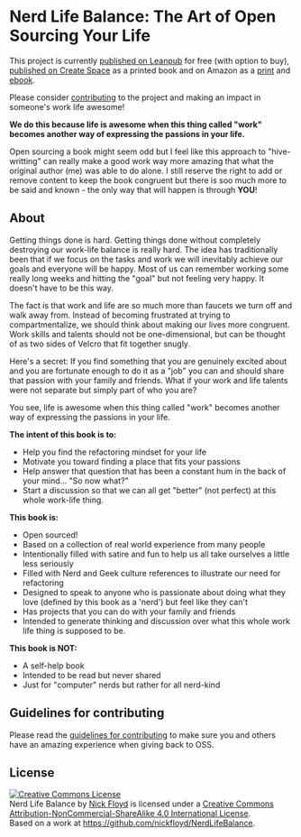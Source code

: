 Nerd Life Balance:
The Art of Open Sourcing Your Life
===========================

This project is currently [published on Leanpub](https://leanpub.com/nerdlifebalance) for free (with option to buy), [published on Create Space](https://www.createspace.com/6059978) as a printed book and on Amazon as a [print](http://www.amazon.com/Nerd-Life-Balance-Open-Sourcing/dp/0997301716) and [ebook](https://www.amazon.com/Nerd-Life-Balance-Open-Sourcing-ebook/dp/B01BJN9ZXE).

Please consider [contributing](https://github.com/nickfloyd/NerdLifeBalance/wiki) to the project and making an impact in someone's work life awesome!

**We do this because life is awesome when this thing called "work" becomes another way of expressing the passions in your life.**

Open sourcing a book might seem odd but I feel like this approach to "hive-writting" can really make a good work way more amazing that what the original author (me) was able to do alone. I still reserve the right to add or remove content to keep the book congruent but there is soo much more to be said and known - the only way that will happen is through **YOU**!

About
--------------------

Getting things done is hard. Getting things done without completely destroying our work-life balance is really hard. The idea has traditionally been that if we focus on the tasks and work we will inevitably achieve our goals and everyone will be happy. Most of us can remember working some really long weeks and hitting the "goal" but not feeling very happy. It doesn't have to be this way.

The fact is that work and life are so much more than faucets we turn off and walk away from. Instead of becoming frustrated at trying to compartmentalize, we should think about making our lives more congruent. Work skills and talents should not be one-dimensional, but can be thought of as two sides of Velcro that fit together snugly.

Here's a secret: If you find something that you are genuinely excited about and you are fortunate enough to do it as a "job" you can and should share that passion with your family and friends. What if your work and life talents were not separate but simply part of who you are? 

You see, life is awesome when this thing called "work" becomes another way of expressing the passions in your life.

**The intent of this book is to:**

* Help you find the refactoring mindset for your life
* Motivate you toward finding a place that fits your passions
* Help answer that question that has been a constant hum in the back of your mind... "So now what?"
* Start a discussion so that we can all get "better" (not perfect) at this whole work-life thing.

**This book is:**

* Open sourced!
* Based on a collection of real world experience from many people
* Intentionally filled with satire and fun to help us all take ourselves a little less seriously
* Filled with Nerd and Geek culture references to illustrate our need for refactoring
* Designed to speak to anyone who is passionate about doing what they love (defined by this book as a 'nerd') but feel like they can't
* Has projects that you can do with your family and friends
* Intended to generate thinking and discussion over what this whole work life thing is supposed to be.

**This book is NOT:**

* A self-help book
* Intended to be read but never shared
* Just for "computer" nerds but rather for all nerd-kind

Guidelines for contributing
--------------------
Please read the [guidelines for contributing](GUIDELINES_FOR_CONTRIBUTING.md) to make sure you and others have an amazing experience when giving back to OSS. 

License
--------------------
<a rel="license" href="http://creativecommons.org/licenses/by-nc-sa/4.0/"><img alt="Creative Commons License" style="border-width:0" src="https://i.creativecommons.org/l/by-nc-sa/4.0/88x31.png" /></a><br /><span xmlns:dct="http://purl.org/dc/terms/" property="dct:title">Nerd Life Balance</span> by <a xmlns:cc="http://creativecommons.org/ns#" href="https://leanpub.com/nerdlifebalance" property="cc:attributionName" rel="cc:attributionURL">Nick Floyd</a> is licensed under a <a rel="license" href="http://creativecommons.org/licenses/by-nc-sa/4.0/">Creative Commons Attribution-NonCommercial-ShareAlike 4.0 International License</a>.<br />Based on a work at <a xmlns:dct="http://purl.org/dc/terms/" href="https://github.com/nickfloyd/NerdLifeBalance" rel="dct:source">https://github.com/nickfloyd/NerdLifeBalance</a>.
